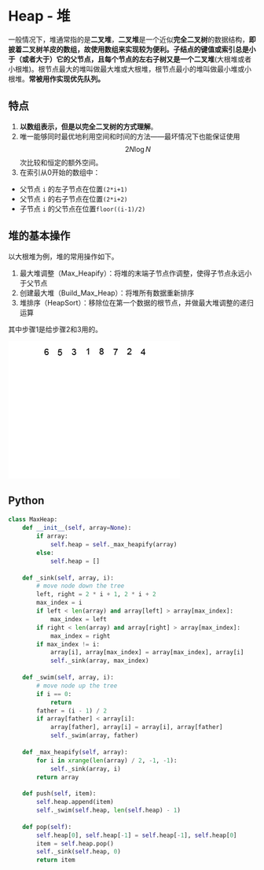 # Heap - 堆

一般情况下，堆通常指的是**二叉堆**，**二叉堆**是一个近似**完全二叉树**的数据结构，**即披着二叉树羊皮的数组，**故使用数组来实现较为便利。子结点的键值或索引总是小于（或者大于）它的父节点，且每个节点的左右子树又是一个**二叉堆**(大根堆或者小根堆)。根节点最大的堆叫做最大堆或大根堆，根节点最小的堆叫做最小堆或小根堆。**常被用作实现优先队列。**

## 特点

1. **以数组表示，但是以完全二叉树的方式理解**。
2. 唯一能够同时最优地利用空间和时间的方法——最坏情况下也能保证使用 $$2N \log N$$ 次比较和恒定的额外空间。
3. 在索引从0开始的数组中：
  - 父节点 `i` 的左子节点在位置`(2*i+1)`
  - 父节点 `i` 的右子节点在位置`(2*i+2)`
  - 子节点 `i` 的父节点在位置`floor((i-1)/2)`

## 堆的基本操作

以大根堆为例，堆的常用操作如下。

1. 最大堆调整（Max_Heapify）：将堆的末端子节点作调整，使得子节点永远小于父节点
2. 创建最大堆（Build_Max_Heap）：将堆所有数据重新排序
3. 堆排序（HeapSort）：移除位在第一个数据的根节点，并做最大堆调整的递归运算

其中步骤1是给步骤2和3用的。

![Heapsort-example](../images/Heapsort-example.gif)

## Python

```python
class MaxHeap:
    def __init__(self, array=None):
        if array:
            self.heap = self._max_heapify(array)
        else:
            self.heap = []

    def _sink(self, array, i):
        # move node down the tree
        left, right = 2 * i + 1, 2 * i + 2
        max_index = i
        if left < len(array) and array[left] > array[max_index]:
            max_index = left
        if right < len(array) and array[right] > array[max_index]:
            max_index = right
        if max_index != i:
            array[i], array[max_index] = array[max_index], array[i]
            self._sink(array, max_index)

    def _swim(self, array, i):
        # move node up the tree
        if i == 0:
            return
        father = (i - 1) / 2
        if array[father] < array[i]:
            array[father], array[i] = array[i], array[father]
            self._swim(array, father)

    def _max_heapify(self, array):
        for i in xrange(len(array) / 2, -1, -1):
            self._sink(array, i)
        return array

    def push(self, item):
        self.heap.append(item)
        self._swim(self.heap, len(self.heap) - 1)

    def pop(self):
        self.heap[0], self.heap[-1] = self.heap[-1], self.heap[0]
        item = self.heap.pop()
        self._sink(self.heap, 0)
        return item
```
